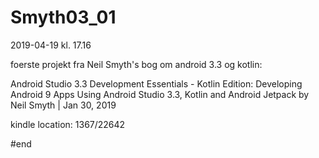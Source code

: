 # Smyth03_01

2019-04-19 kl. 17.16

foerste projekt fra Neil Smyth's bog om android 3.3 og kotlin:


Android Studio 3.3 Development Essentials - Kotlin Edition: Developing Android 9 Apps Using Android Studio 3.3, Kotlin and Android Jetpack
by Neil Smyth | Jan 30, 2019

kindle location: 1367/22642

#end
